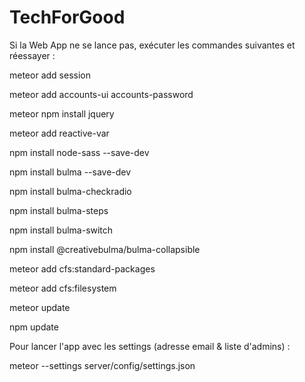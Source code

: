 # TechForGood


Si la Web App ne se lance pas, exécuter les commandes suivantes et réessayer :

meteor add session

meteor add accounts-ui accounts-password

meteor npm install jquery

meteor add reactive-var

npm install node-sass --save-dev

npm install bulma --save-dev

npm install bulma-checkradio

npm install bulma-steps

npm install bulma-switch

npm install @creativebulma/bulma-collapsible

meteor add cfs:standard-packages

meteor add cfs:filesystem

meteor update

npm update


Pour lancer l'app avec les settings (adresse email & liste d'admins) :

meteor --settings server/config/settings.json
